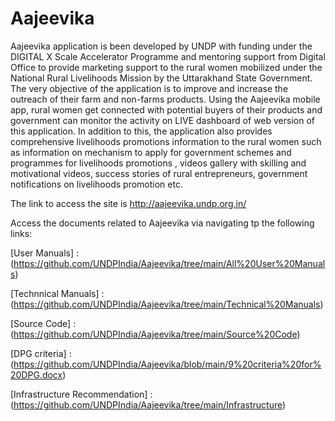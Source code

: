 # Aajeevika
Aajeevika application is been developed by UNDP with funding under the DIGITAL X Scale Accelerator Programme and mentoring support from Digital Office to provide marketing support to the rural women mobilized under the National Rural Livelihoods Mission by the Uttarakhand State Government.  The very objective of the application is to improve and increase the outreach of their farm and non-farms products. Using the Aajeevika mobile app,  rural women get connected  with potential buyers of their products  and  government can  monitor the activity on LIVE dashboard of web version of this application. In addition to this, the application also provides comprehensive livelihoods promotions information to the rural women such as information on mechanism to apply for government schemes and programmes for livelihoods promotions , videos gallery with skilling and motivational videos, success stories of rural entrepreneurs, government notifications on livelihoods promotion etc. 

The link to access the site is http://aajeevika.undp.org.in/

Access the documents related to Aajeevika via navigating tp the following links:

  [User Manuals] : (https://github.com/UNDPIndia/Aajeevika/tree/main/All%20User%20Manuals)
  
  [Technnical Manuals] : (https://github.com/UNDPIndia/Aajeevika/tree/main/Technical%20Manuals)
  
  [Source Code] : (https://github.com/UNDPIndia/Aajeevika/tree/main/Source%20Code)
  
  [DPG criteria] : (https://github.com/UNDPIndia/Aajeevika/blob/main/9%20criteria%20for%20DPG.docx)
  
  [Infrastructure Recommendation] : (https://github.com/UNDPIndia/Aajeevika/tree/main/Infrastructure)
  
